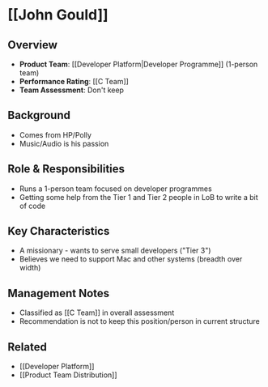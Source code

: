 # [[John Gould]]

## Overview
- **Product Team**: [[Developer Platform|Developer Programme]] (1-person team)
- **Performance Rating**: [[C Team]]
- **Team Assessment**: Don't keep

## Background
- Comes from HP/Polly
- Music/Audio is his passion

## Role & Responsibilities
- Runs a 1-person team focused on developer programmes
- Getting some help from the Tier 1 and Tier 2 people in LoB to write a bit of code

## Key Characteristics
- A missionary - wants to serve small developers ("Tier 3")
- Believes we need to support Mac and other systems (breadth over width)

## Management Notes
- Classified as [[C Team]] in overall assessment
- Recommendation is not to keep this position/person in current structure

## Related
- [[Developer Platform]]
- [[Product Team Distribution]]
